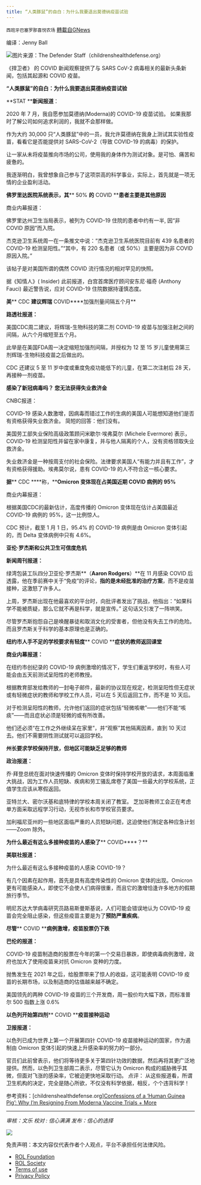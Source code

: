 ```yaml
---
title: “人类豚鼠”的自白：为什么我要退出莫德纳疫苗试验
---
```

`西班牙巴塞罗那喜悦农场` [轉載自GNews](https://gnews.org/zh-hans/1826348/)

编译：Jenny Ball

![](https://assets.gnews.org/wp-content/uploads/2022/01/image0-7-1.jpg)图片来源：The Defender Staff（childrenshealthdefense.org）

《捍卫者》 的 COVID 新闻观察提供了与 SARS CoV-2 病毒相关的最新头条新闻，包括其起源和 COVID 疫苗。

**“人类豚鼠”的自白：为什么我要退出莫德纳疫苗试验**

**STAT ****新闻报道**：

2020 年 7 月，我自愿参加莫德纳(Moderna)的 COVID-19 疫苗试验。 如果我那时了解公司如何追求利润的，我就不会那样做。

作为大约 30,000 只“人类豚鼠”中的一员，我允许莫德纳在我身上测试其实验性疫苗，看看它是否能提供对 SARS-CoV-2（导致 COVID-19 的病毒）的保护。

让一家从未将疫苗推向市场的公司，使用我的身体作为测试对象。是可怕、痛苦和疲惫的。

我逐渐明白，我曾想象自己参与了这项崇高的科学事业，实际上，首先就是一项无情的企业盈利活动。

**佛罗里达医院系统表示，其**** 50% ****的**** COVID ****患者主要是其他原因**

商业内幕报道：

佛罗里达州卫生当局表示，被列为 COVID-19 住院的患者中约有一半, 因“非 COVID 原因”而入院。

杰克逊卫生系统周一在一条推文中说：“杰克逊卫生系统医院目前有 439 名患者的 COVID-19 检测呈阳性。”“其中，有 220 名患者（或 50%）主要是因为非 COVID 原因入院。”

该帖子是对美国所谓的偶然 COVID 流行情况的相对罕见的快照。

据《知情人》( Insider) 此前报道，白宫首席医疗顾问安东尼·福奇 (Anthony Fauci) 最近警告说，应对 COVID-19 住院数据持谨慎态度。

**美**** CDC ****建议辉瑞**** COVID****加强剂量间隔五个月**

**路透社报道：**

美国CDC周二建议，将辉瑞-生物科技的第二剂 COVID-19 疫苗与加强注射之间的间隔，从六个月缩短至五个月。

此举是在美国FDA周一决定缩短加强剂间隔，并授权为 12 至 15 岁儿童使用第三剂辉瑞-生物科技疫苗之后做出的。

CDC 还建议 5 至 11 岁中度或重度免疫功能低下的儿童，在第二次注射后 28 天，再接种一剂疫苗。

**感染了新冠病毒吗？ 您无法获得失业救济金**

CNBC报道：

COVID-19 感染人数激增，因病毒而错过工作的生病的美国人可能想知道他们是否有资格获得失业救济金。 简短的回答：他们没有。

美国劳工部失业保险高级政策顾问米歇尔·埃弗莫尔 (Michele Evermore) 表示，COVID-19 检测呈阳性并留在家中康复，并与他人隔离的个人，没有资格领取失业救济金。

失业救济金是一种按周支付的社会保险。法律要求美国人“有能力并且有工作”，才有资格获得援助。埃弗莫尔说，患有 COVID-19 的人不符合这一核心要求。

**据**** CDC ****称，****Omicron ****变体现在占美国近期**** COVID ****病例的**** 95%**

商业内幕报道：

根据美国CDC的最新估计，高度传播的 Omicron 变体现在估计占美国最近 COVID-19 病例的 95%，这一比例惊人。

CDC 预计，截至 1 月 1 日，95.4% 的 COVID-19 病例是由 Omicron 变体引起的，而 Delta 变体病例中只有 4.6%。

**亚伦·罗杰斯和公共卫生可信度危机**

**新闻周刊报道：**

绿湾包装工队四分卫亚伦·罗杰斯**（****Aaron Rodgers****）**在 11 月感染 COVID 后透露，他在季前赛中关于“免疫”的评论，**指的是未经批准的治疗方案**，而不是疫苗接种，这激怒了许多人。

上周，罗杰斯出现在他最喜欢的平台时，向批评者发出了挑战，他指出：“如果科学不能被质疑，那么它就不再是科学，就是宣传。” 这句话又引发了一阵哄笑。

尽管罗杰斯抱怨自己是唤醒暴徒和取消文化的受害者，但他没有失去工作的危险。而且罗杰斯关于科学的基本原理也是正确的。

**纽约市人手不足的学校要求有轻度**** COVID ****症状的教师返回课堂**

**商业内幕报道：**

在纽约市创纪录的 COVID-19 病例激增的情况下，学生们重返学校时，有些人可能会由五天前测试呈阳性的老师教授。

根据教育部发给教师的一封电子邮件，最新的协议现在规定，检测呈阳性但无症状或有轻微症状的教师和学校工作人员，可以在 5 天后返回工作，而不是 10 天后。

对于检测呈阳性的教师，允许他们返回的症状包括“轻微咳嗽”——他们不能“咳痰”——而且症状必须是轻微的或有所改善。

他们还必须“在工作之外继续呆在家里”，并“观察”其他隔离因素，直到 10 天过去。他们不需要阴性测试就可以返回学校。

**州长要求学校保持开放，但地区可能缺乏足够的教师**

**政治报道：**

乔·拜登总统在面对快速传播的 Omicron 变体时保持学校开放的请求，本周面临重大挑战，因为工作人员短缺、疾病和劳工骚乱席卷了美国一些最大的学校系统，正值学生应该从寒假返回。

亚特兰大、密尔沃基和底特律的学校本周关闭了教室。 芝加哥教师工会正在考虑单方面采取远程学习行动，无视市长和市学校官员要求。

加利福尼亚州的一些地区面临严重的人员短缺问题，这迫使他们制定各种应急计划——Zoom 除外。

**为什么最近有这么多接种疫苗的人感染了**** COVID****？**

**美联社报道：**

为什么最近有这么多接种疫苗的人感染 COVID-19？

有几个因素在起作用，首先是具有高度传染性的 Omicron 变体的出现。Omicron 更有可能感染人，即使它不会使人们病得很重，而且它的激增恰逢许多地方的假期旅行季节。

明尼苏达大学病毒研究员路易斯曼斯基说，人们可能会错误地认为 COVID-19 疫苗会完全阻止感染，但这些疫苗主要是为了**预防严重疾病**。

**尽管**** COVID ****病例激增，疫苗股票仍下跌**

**巴伦的报道：**

COVID-19 疫苗制造商的股票在今年的第一个交易日暴跌，即使病毒病例激增，政府也加大了使用疫苗来对抗 Omicron 变种的力度。

抛售发生在 2021 年之后，给股票带来了惊人的收益，这可能表明 COVID-19 疫苗的长期市场，以及制造商的估值越来越不确定。

美国领先的两种 COVID-19 疫苗的三个开发商，周一股价均大幅下跌，而标准普尔 500 指数上涨 0.6%

**以色列开始第四剂**** COVID ****疫苗接种运动**

**卫报报道：**

以色列已成为世界上第一个开展第四针 COVID-19 疫苗接种运动的国家，作为遏制由 Omicron 变体引起的快速上升感染率的努力的一部分。

官员们此前曾表示，他们将等待更多关于第四针功效的数据，然后再将其更广泛地提供。然而，以色列卫生部周二表示，尽管它认为 Omicron 构成的威胁微乎其微，但面对飞涨的感染率，它被迫更快地采取行动。 点评： 从这些报道看，所谓卫生机构的决定，完全是随心所欲，不仅没有科学依据，相反，个个违背科学！

参考资料：[childrenshealthdefense.org][Confessions of a ‘Human Guinea Pig’: Why I’m Resigning From Moderna Vaccine Trials + More](https://childrenshealthdefense.org/defender/covid-nw-confessions-human-guinea-pig-resigning-from-moderna-vaccine-trials/?utm_source=salsa&amp;eType=EmailBlastContent&amp;eId=6d5ad0a7-148a-4a9f-9ed7-5a8e3819d621)

* * *

*审核：文乐*
*校对 : 信心满满*
*发布：信心的选择*

![](https://assets.gnews.org/wp-content/uploads/2022/01/GNEWS_CH.-1.jpeg)

 

免责声明：本文内容仅代表作者个人观点，平台不承担任何法律风险。

- [ROL Foundation](https://rolfoundation.org/)
- [ROL Society](https://rolsociety.org/)
- [Terms of use](https://gnews.org/terms-of-use-3/)
- [Privacy Policy](https://gnews.org/privacy-policy/)
